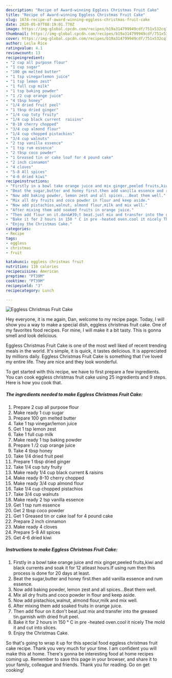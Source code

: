 ```yaml
---
description: "Recipe of Award-winning Eggless Christmas Fruit Cake"
title: "Recipe of Award-winning Eggless Christmas Fruit Cake"
slug: 1674-recipe-of-award-winning-eggless-christmas-fruit-cake
date: 2020-05-07T08:19:01.770Z
image: https://img-global.cpcdn.com/recipes/b19a314799949cdf/751x532cq70/eggless-christmas-fruit-cake-recipe-main-photo.jpg
thumbnail: https://img-global.cpcdn.com/recipes/b19a314799949cdf/751x532cq70/eggless-christmas-fruit-cake-recipe-main-photo.jpg
cover: https://img-global.cpcdn.com/recipes/b19a314799949cdf/751x532cq70/eggless-christmas-fruit-cake-recipe-main-photo.jpg
author: Leila Rice
ratingvalue: 4.1
reviewcount: 13
recipeingredient:
- "2 cup all purpose flour"
- "1 cup sugar"
- "100 gm melted butter"
- "1 tsp vinegarlemon juice"
- "1 tsp lemon zest"
- "1 full cup milk"
- "1 tsp baking powder"
- "1 /2 cup orange juice"
- "4 tbsp honey"
- "1/4 dried fruit peel"
- "1 tbsp dried ginger"
- "1/4 cup tuty fruity"
- "1/4 cup black current  raisins"
- "8-10 cherry chopped"
- "3/4 cup almond flour"
- "1/4 cup chopped pistachios"
- "3/4 cup walnuts"
- "2 tsp vanilla essence"
- "1 tsp rum essence"
- "2 tbsp coco powder"
- "1 Greased tin or cake loaf for 4 pound cake"
- "2 inch cinnamon"
- "4 cloves"
- "5-8 All spices"
- "4-6 dried kiwi"
recipeinstructions:
- "Firstly in a bowl take orange juice and mix ginger,peeled fruits,kiwi and black currents and soak it for 12 atleast hours.If using rum then this process is done for 20 days at least."
- "Beat the sugar,butter and honey first.then add vanilla essence and rum essence."
- "Now add baking powder, lemon zest and all spices...Beat them well."
- "Mix all dry fruits and coco powder in flour and keep aside."
- "Now add pistachios,walnut, almond flour,milk and mix well."
- "After mixing them add soaked fruits in orange juice."
- "Then add flour on it.don&#39;t beat.just mix and transfer into the greased tin.garnish with dried fruit peel."
- "Bake it for 2 hours in 150 ° C in pre -heated oven.cool it nicely The mold it and cut into slices."
- "Enjoy the Christmas Cake."
categories:
- Recipe
tags:
- eggless
- christmas
- fruit

katakunci: eggless christmas fruit 
nutrition: 110 calories
recipecuisine: American
preptime: "PT39M"
cooktime: "PT39M"
recipeyield: "3"
recipecategory: Lunch

---
```



![Eggless Christmas Fruit Cake](https://img-global.cpcdn.com/recipes/b19a314799949cdf/751x532cq70/eggless-christmas-fruit-cake-recipe-main-photo.jpg)

Hey everyone, it is me again, Dan, welcome to my recipe page. Today, I will show you a way to make a special dish, eggless christmas fruit cake. One of my favorites food recipes. For mine, I will make it a bit tasty. This is gonna smell and look delicious.

Eggless Christmas Fruit Cake is one of the most well liked of recent trending meals in the world. It's simple, it is quick, it tastes delicious. It is appreciated by millions daily. Eggless Christmas Fruit Cake is something that I've loved my entire life. They are nice and they look wonderful.




To get started with this recipe, we have to first prepare a few ingredients. You can cook eggless christmas fruit cake using 25 ingredients and 9 steps. Here is how you cook that.

<!--inarticleads1-->

##### The ingredients needed to make Eggless Christmas Fruit Cake:

1. Prepare 2 cup all purpose flour
1. Make ready 1 cup sugar
1. Prepare 100 gm melted butter
1. Take 1 tsp vinegar/lemon juice
1. Get 1 tsp lemon zest
1. Take 1 full cup milk
1. Make ready 1 tsp baking powder
1. Prepare 1 /2 cup orange juice
1. Take 4 tbsp honey
1. Take 1/4 dried fruit peel
1. Prepare 1 tbsp dried ginger
1. Take 1/4 cup tuty fruity
1. Make ready 1/4 cup black current &amp; raisins
1. Make ready 8-10 cherry chopped
1. Make ready 3/4 cup almond flour
1. Take 1/4 cup chopped pistachios
1. Take 3/4 cup walnuts
1. Make ready 2 tsp vanilla essence
1. Get 1 tsp rum essence
1. Get 2 tbsp coco powder
1. Get 1 Greased tin or cake loaf for 4 pound cake
1. Prepare 2 inch cinnamon
1. Make ready 4 cloves
1. Prepare 5-8 All spices
1. Get 4-6 dried kiwi




<!--inarticleads2-->

##### Instructions to make Eggless Christmas Fruit Cake:

1. Firstly in a bowl take orange juice and mix ginger,peeled fruits,kiwi and black currents and soak it for 12 atleast hours.If using rum then this process is done for 20 days at least.
1. Beat the sugar,butter and honey first.then add vanilla essence and rum essence.
1. Now add baking powder, lemon zest and all spices...Beat them well.
1. Mix all dry fruits and coco powder in flour and keep aside.
1. Now add pistachios,walnut, almond flour,milk and mix well.
1. After mixing them add soaked fruits in orange juice.
1. Then add flour on it.don&#39;t beat.just mix and transfer into the greased tin.garnish with dried fruit peel.
1. Bake it for 2 hours in 150 ° C in pre -heated oven.cool it nicely The mold it and cut into slices.
1. Enjoy the Christmas Cake.




So that's going to wrap it up for this special food eggless christmas fruit cake recipe. Thank you very much for your time. I am confident you will make this at home. There's gonna be interesting food at home recipes coming up. Remember to save this page in your browser, and share it to your family, colleague and friends. Thank you for reading. Go on get cooking!
